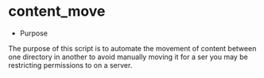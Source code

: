 content_move
============

* Purpose

The purpose of this script is to automate the movement of content between one directory in another to avoid manually moving it for a ser you may be restricting permissions to on a server.
